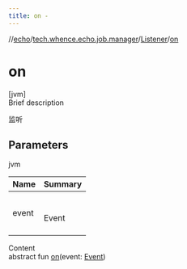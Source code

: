 ```yaml
---
title: on -
---
```

//[echo](../../index.md)/[tech.whence.echo.job.manager](../index.md)/[Listener](index.md)/[on](on.md)



# on  
[jvm]  
Brief description  


监听



## Parameters  
  
jvm  
  
|  Name|  Summary| 
|---|---|
| event| <br><br>Event<br><br>
  
  
Content  
abstract fun [on](on.md)(event: [Event](../-event/index.md))  



